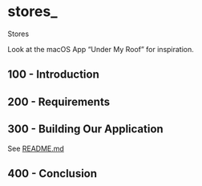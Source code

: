 # stores_
Stores

Look at the macOS App “Under My Roof” for inspiration.

## 100 - Introduction

## 200 - Requirements

## 300 - Building Our Application

See [README.md](./300/README.md)

## 400 - Conclusion
